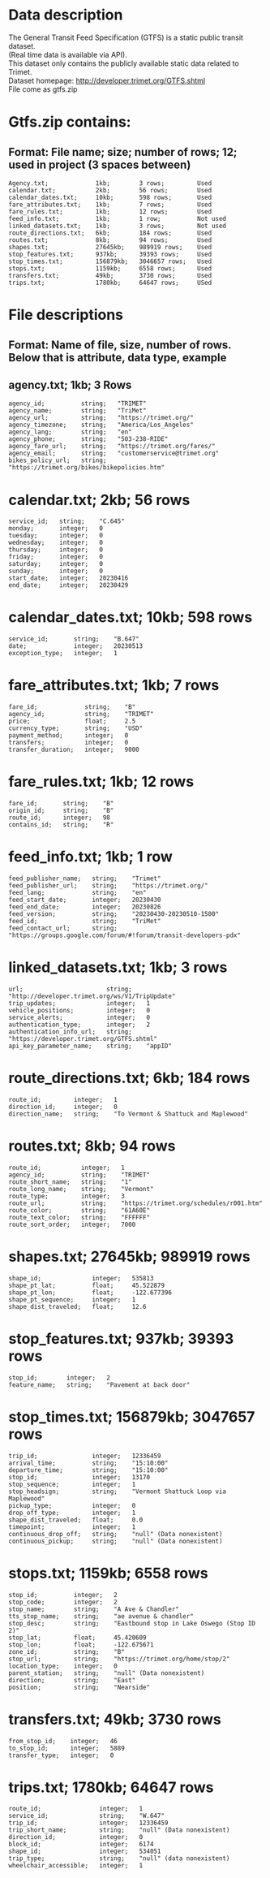 # Data description
The General Transit Feed Specification (GTFS) is a static public transit dataset.  
(Real time data is available via API).   
This dataset only contains the publicly available static data related to Trimet.   
Dataset homepage: http://developer.trimet.org/GTFS.shtml  
File come as gtfs.zip  

# Gtfs.zip contains:  
## Format: File name; size; number of rows; 12; used in project (3 spaces between)
    Agency.txt;             1kb;        3 rows;         Used
    calendar.txt;           2kb;        56 rows;        Used
    calendar_dates.txt;     10kb;       598 rows;       Used
    fare_attributes.txt;    1kb;        7 rows;         Used
    fare_rules.txt;         1kb;        12 rows;        Used
    feed_info.txt;          1kb;        1 row;          Not used
    linked_datasets.txt;    1kb;        3 rows;         Not used
    route_directions.txt;   6kb;        184 rows;       Used
    routes.txt;             8kb;        94 rows;        Used
    shapes.txt;             27645kb;    989919 rows;    Used
    stop_features.txt;      937kb;      39393 rows;     Used
    stop_times.txt;         156879kb;   3046657 rows;   Used
    stops.txt;              1159kb;     6558 rows;      Used
    transfers.txt;          49kb;       3730 rows;      Used
    trips.txt;              1780kb;     64647 rows;     USed

# File descriptions
## Format: Name of file, size, number of rows. Below that is attribute, data type, example
## agency.txt; 1kb; 3 Rows
    agency_id;          string;   "TRIMET"  
    agency_name;        string;   "TriMet"  
    agency_url;         string;   "https://trimet.org/"  
    agency_timezone;    string;   "America/Los_Angeles"  
    agency_lang;        string;   "en"  
    agency_phone;       string;   "503-238-RIDE"  
    agency_fare_url;    string;   "https://trimet.org/fares/"  
    agency_email;       string;   "customerservice@trimet.org"  
    bikes_policy_url;   string;   "https://trimet.org/bikes/bikepolicies.htm"  

# calendar.txt; 2kb; 56 rows
    service_id;   string;    "C.645"
    monday;       integer;   0
    tuesday;      integer;   0
    wednesday;    integer;   0
    thursday;     integer;   0
    friday;       integer;   0
    saturday;     integer;   0
    sunday;       integer;   0
    start_date;   integer;   20230416 
    end_date;     integer;   20230429

# calendar_dates.txt; 10kb; 598 rows
    service_id;       string;    "B.647"
    date;             integer;   20230513
    exception_type;   integer;   1

# fare_attributes.txt; 1kb; 7 rows
    fare_id;             string;    "B"
    agency_id;           string;    "TRIMET"
    price;               float;     2.5
    currency_type;       string;    "USD"
    payment_method;      integer;   0
    transfers;           integer;   0
    transfer_duration;   integer;   9000

# fare_rules.txt; 1kb; 12 rows
    fare_id;       string;    "B"
    origin_id;     string;    "B"
    route_id;      integer;   98
    contains_id;   string;    "R"

# feed_info.txt; 1kb; 1 row
    feed_publisher_name;   string;    "Trimet"
    feed_publisher_url;    string;    "https://trimet.org/"
    feed_lang;             string;    "en"
    feed_start_date;       integer;   20230430
    feed_end_date;         integer;   20230826
    feed_version;          string;    "20230430-20230510-1500"
    feed_id;               string;    "TriMet"
    feed_contact_url;      string;    "https://groups.google.com/forum/#!forum/transit-developers-pdx"

# linked_datasets.txt; 1kb; 3 rows
    url;                       string;    "http://developer.trimet.org/ws/V1/TripUpdate"
    trip_updates;              integer;   1
    vehicle_positions;         integer;   0
    service_alerts;            integer;   0
    authentication_type;       integer;   2
    authentication_info_url;   string;    "https://developer.trimet.org/GTFS.shtml"
    api_key_parameter_name;    string;    "appID"

# route_directions.txt; 6kb; 184 rows
    route_id;         integer;   1
    direction_id;     integer;   0
    direction_name;   string;    "To Vermont & Shattuck and Maplewood"

# routes.txt; 8kb; 94 rows
    route_id;           integer;   1
    agency_id;          string;    "TRIMET"
    route_short_name;   string;    "1"
    route_long_name;    string;    "Vermont"
    route_type;         integer;   3
    route_url;          string;    "https://trimet.org/schedules/r001.htm"
    route_color;        string;    "61A60E"
    route_text_color;   string;    "FFFFFF"
    route_sort_order;   integer;   7000

# shapes.txt; 27645kb; 989919 rows
    shape_id;              integer;   535813
    shape_pt_lat;          float;     45.522879
    shape_pt_lon;          float;     -122.677396
    shape_pt_sequence;     integer;   1
    shape_dist_traveled;   float;     12.6

# stop_features.txt; 937kb; 39393 rows
    stop_id;        integer;   2
    feature_name;   string;    "Pavement at back door"

# stop_times.txt; 156879kb; 3047657 rows
    trip_id;               integer;   12336459
    arrival_time;          string;    "15:10:00"
    departure_time;        string;    "15:10:00"
    stop_id;               integer;   13170
    stop_sequence;         integer;   1
    stop_headsign;         string;    "Vermont Shattuck Loop via Maplewood"
    pickup_type;           integer;   0
    drop_off_type;         integer;   1
    shape_dist_traveled;   float;     0.0
    timepoint;             integer;   1
    continuous_drop_off;   string;    "null" (Data nonexistent)
    continuous_pickup;     string;    "null" (Data nonexistent)

# stops.txt; 1159kb; 6558 rows
    stop_id;          integer;   2
    stop_code;        integer;   2
    stop_name;        string;    "A Ave & Chandler"
    tts_stop_name;    string;    "ae avenue & chandler"
    stop_desc;        string;    "Eastbound stop in Lake Oswego (Stop ID 2)"
    stop_lat;         float;     45.420609
    stop_lon;         float;     -122.675671
    zone_id;          string;    "B"
    stop_url;         string;    "https://trimet.org/home/stop/2"
    location_type;    integer;   0
    parent_station;   string;    "null" (Data nonexistent)
    direction;        string;    "East"
    position;         string;    "Nearside"

# transfers.txt; 49kb; 3730 rows
    from_stop_id;    integer;   46
    to_stop_id;      integer;   5889
    transfer_type;   integer;   0

# trips.txt; 1780kb; 64647 rows
    route_id;                integer;   1
    service_id;              string;    "W.647"
    trip_id;                 integer;   12336459
    trip_short_name;         string;    "null" (Data nonexistent)
    direction_id;            integer;   0
    block_id;                integer;   6174
    shape_id;                integer;   534051
    trip_type;               string;    "null" (data nonexistent)
    wheelchair_accessible;   integer;   1